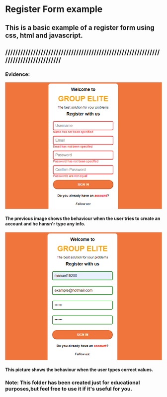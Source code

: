 # Register Form example
## This is a basic example of a register form using css, html and javascript.
## ///////////////////////////////////////////////////////////////////////////////////
### Evidence:
![Optional Text](./png/example_1.png)
#### The previous image shows the behaviour when the user tries to create an account and he hansn'r type any info.
![Optional Text](./png/example_2.png)
#### This picture shows  the behaviour when the user types correct values.
### Note: This folder has been created just for educational purposes,but feel free to use it if it's useful for you.
